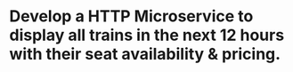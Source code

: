 # Develop a HTTP Microservice to display all trains in the next 12 hours with their seat availability & pricing.